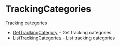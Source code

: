 # TrackingCategories

Tracking categories


* [GetTrackingCategory](gettrackingcategory.md) - Get tracking categories
* [ListTrackingCategories](listtrackingcategories.md) - List tracking categories